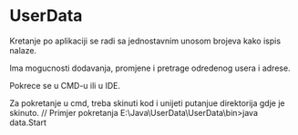 # UserData
  Kretanje po aplikaciji se radi sa jednostavnim unosom brojeva kako ispis nalaze.
 
 Ima mogucnosti dodavanja, promjene i pretrage odredenog usera i adrese.
 
 Pokrece se u CMD-u ili u IDE.

 Za pokretanje u cmd, treba skinuti kod i unijeti putanjue direktorija gdje je skinuto.
// Primjer pokretanja E:\Java\UserData\UserData\bin>java data.Start


 
 
 
